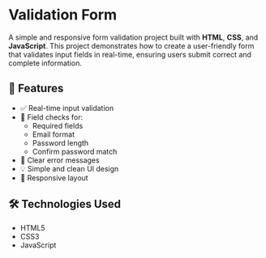 # Validation Form

A simple and responsive form validation project built with **HTML**, **CSS**, and **JavaScript**. This project demonstrates how to create a user-friendly form that validates input fields in real-time, ensuring users submit correct and complete information.

## 🚀 Features

- ✅ Real-time input validation
- 📌 Field checks for:
  - Required fields
  - Email format
  - Password length
  - Confirm password match
- 🧠 Clear error messages
- 💡 Simple and clean UI design
- 📱 Responsive layout

## 🛠️ Technologies Used

- HTML5
- CSS3
- JavaScript
